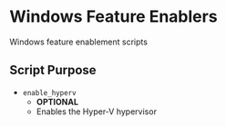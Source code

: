 # Windows Feature Enablers

Windows feature enablement scripts

## Script Purpose

* `enable_hyperv`
  * **OPTIONAL**
  * Enables the Hyper-V hypervisor
